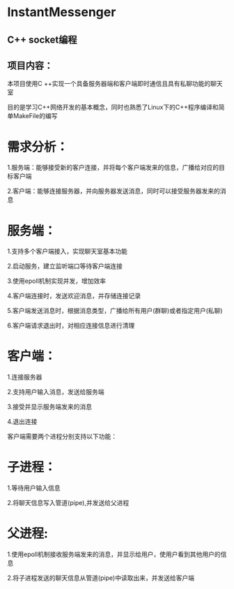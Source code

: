 # InstantMessenger
## C++ socket编程 ##

## 项目内容：

  本项目使用C ++实现一个具备服务器端和客户端即时通信且具有私聊功能的聊天室

  目的是学习C++网络开发的基本概念，同时也熟悉了Linux下的C++程序编译和简单MakeFile的编写

# 需求分析：

  1.服务端：能够接受新的客户连接，并将每个客户端发来的信息，广播给对应的目标客户端

  2.客户端：能够连接服务器，并向服务器发送消息，同时可以接受服务器发来的消息

# 服务端：

  1.支持多个客户端接入，实现聊天室基本功能

  2.启动服务，建立监听端口等待客户端连接

  3.使用epoll机制实现并发，增加效率

  4.客户端连接时，发送欢迎消息，并存储连接记录

  5.客户端发送消息时，根据消息类型，广播给所有用户(群聊)或者指定用户(私聊)

  6.客户端请求退出时，对相应连接信息进行清理

# 客户端：

  1.连接服务器

  2.支持用户输入消息，发送给服务端

  3.接受并显示服务端发来的消息

  4.退出连接

客户端需要两个进程分别支持以下功能：

# 子进程：

  1.等待用户输入信息

  2.将聊天信息写入管道(pipe),并发送给父进程

# 父进程:

  1.使用epoll机制接收服务端发来的消息，并显示给用户，使用户看到其他用户的信息

  2.将子进程发送的聊天信息从管道(pipe)中读取出来，并发送给客户端
